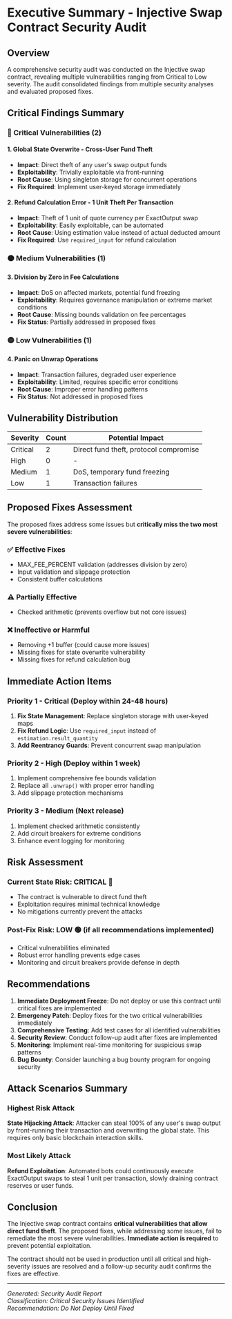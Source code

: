 # Executive Summary - Injective Swap Contract Security Audit

## Overview

A comprehensive security audit was conducted on the Injective swap contract, revealing multiple vulnerabilities ranging from Critical to Low severity. The audit consolidated findings from multiple security analyses and evaluated proposed fixes.

## Critical Findings Summary

### 🔴 Critical Vulnerabilities (2)

#### 1. **Global State Overwrite - Cross-User Fund Theft**
- **Impact**: Direct theft of any user's swap output funds
- **Exploitability**: Trivially exploitable via front-running
- **Root Cause**: Using singleton storage for concurrent operations
- **Fix Required**: Implement user-keyed storage immediately

#### 2. **Refund Calculation Error - 1 Unit Theft Per Transaction**
- **Impact**: Theft of 1 unit of quote currency per ExactOutput swap
- **Exploitability**: Easily exploitable, can be automated
- **Root Cause**: Using estimation value instead of actual deducted amount
- **Fix Required**: Use `required_input` for refund calculation

### 🟠 Medium Vulnerabilities (1)

#### 3. **Division by Zero in Fee Calculations**
- **Impact**: DoS on affected markets, potential fund freezing
- **Exploitability**: Requires governance manipulation or extreme market conditions
- **Root Cause**: Missing bounds validation on fee percentages
- **Fix Status**: Partially addressed in proposed fixes

### 🟡 Low Vulnerabilities (1)

#### 4. **Panic on Unwrap Operations**
- **Impact**: Transaction failures, degraded user experience
- **Exploitability**: Limited, requires specific error conditions
- **Root Cause**: Improper error handling patterns
- **Fix Status**: Not addressed in proposed fixes

## Vulnerability Distribution

| Severity | Count | Potential Impact |
|----------|-------|------------------|
| Critical | 2 | Direct fund theft, protocol compromise |
| High | 0 | - |
| Medium | 1 | DoS, temporary fund freezing |
| Low | 1 | Transaction failures |

## Proposed Fixes Assessment

The proposed fixes address some issues but **critically miss the two most severe vulnerabilities**:

### ✅ Effective Fixes
- MAX_FEE_PERCENT validation (addresses division by zero)
- Input validation and slippage protection
- Consistent buffer calculations

### ⚠️ Partially Effective
- Checked arithmetic (prevents overflow but not core issues)

### ❌ Ineffective or Harmful
- Removing +1 buffer (could cause more issues)
- Missing fixes for state overwrite vulnerability
- Missing fixes for refund calculation bug

## Immediate Action Items

### Priority 1 - Critical (Deploy within 24-48 hours)
1. **Fix State Management**: Replace singleton storage with user-keyed maps
2. **Fix Refund Logic**: Use `required_input` instead of `estimation.result_quantity`
3. **Add Reentrancy Guards**: Prevent concurrent swap manipulation

### Priority 2 - High (Deploy within 1 week)
1. Implement comprehensive fee bounds validation
2. Replace all `.unwrap()` with proper error handling
3. Add slippage protection mechanisms

### Priority 3 - Medium (Next release)
1. Implement checked arithmetic consistently
2. Add circuit breakers for extreme conditions
3. Enhance event logging for monitoring

## Risk Assessment

### Current State Risk: **CRITICAL** 🔴
- The contract is vulnerable to direct fund theft
- Exploitation requires minimal technical knowledge
- No mitigations currently prevent the attacks

### Post-Fix Risk: **LOW** 🟢 (if all recommendations implemented)
- Critical vulnerabilities eliminated
- Robust error handling prevents edge cases
- Monitoring and circuit breakers provide defense in depth

## Recommendations

1. **Immediate Deployment Freeze**: Do not deploy or use this contract until critical fixes are implemented
2. **Emergency Patch**: Deploy fixes for the two critical vulnerabilities immediately
3. **Comprehensive Testing**: Add test cases for all identified vulnerabilities
4. **Security Review**: Conduct follow-up audit after fixes are implemented
5. **Monitoring**: Implement real-time monitoring for suspicious swap patterns
6. **Bug Bounty**: Consider launching a bug bounty program for ongoing security

## Attack Scenarios Summary

### Highest Risk Attack
**State Hijacking Attack**: Attacker can steal 100% of any user's swap output by front-running their transaction and overwriting the global state. This requires only basic blockchain interaction skills.

### Most Likely Attack
**Refund Exploitation**: Automated bots could continuously execute ExactOutput swaps to steal 1 unit per transaction, slowly draining contract reserves or user funds.

## Conclusion

The Injective swap contract contains **critical vulnerabilities that allow direct fund theft**. The proposed fixes, while addressing some issues, fail to remediate the most severe vulnerabilities. **Immediate action is required** to prevent potential exploitation.

The contract should not be used in production until all critical and high-severity issues are resolved and a follow-up security audit confirms the fixes are effective.

---

*Generated: Security Audit Report*  
*Classification: Critical Security Issues Identified*  
*Recommendation: Do Not Deploy Until Fixed*